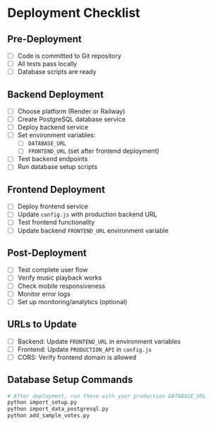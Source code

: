 # Deployment Checklist

## Pre-Deployment
- [ ] Code is committed to Git repository
- [ ] All tests pass locally
- [ ] Database scripts are ready

## Backend Deployment
- [ ] Choose platform (Render or Railway)
- [ ] Create PostgreSQL database service
- [ ] Deploy backend service
- [ ] Set environment variables:
  - [ ] `DATABASE_URL`
  - [ ] `FRONTEND_URL` (set after frontend deployment)
- [ ] Test backend endpoints
- [ ] Run database setup scripts

## Frontend Deployment
- [ ] Deploy frontend service
- [ ] Update `config.js` with production backend URL
- [ ] Test frontend functionality
- [ ] Update backend `FRONTEND_URL` environment variable

## Post-Deployment
- [ ] Test complete user flow
- [ ] Verify music playback works
- [ ] Check mobile responsiveness
- [ ] Monitor error logs
- [ ] Set up monitoring/analytics (optional)

## URLs to Update
- [ ] Backend: Update `FRONTEND_URL` in environment variables
- [ ] Frontend: Update `PRODUCTION_API` in `config.js`
- [ ] CORS: Verify frontend domain is allowed

## Database Setup Commands
```bash
# After deployment, run these with your production DATABASE_URL
python import_setup.py
python import_data_postgresql.py
python add_sample_votes.py
```
